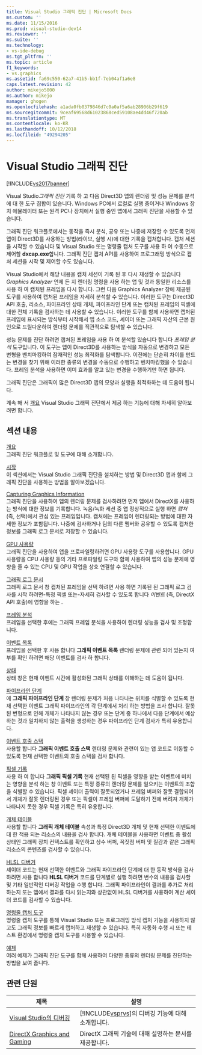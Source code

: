 ```yaml
---
title: Visual Studio 그래픽 진단 | Microsoft Docs
ms.custom: ''
ms.date: 11/15/2016
ms.prod: visual-studio-dev14
ms.reviewer: ''
ms.suite: ''
ms.technology:
- vs-ide-debug
ms.tgt_pltfrm: ''
ms.topic: article
f1_keywords:
- vs.graphics
ms.assetid: fa69c550-62a7-41b5-bb1f-7eb04af1a6e8
caps.latest.revision: 42
author: mikejo5000
ms.author: mikejo
manager: ghogen
ms.openlocfilehash: a1ada0fb0379846d7c0a0af5a6ab28906b29f619
ms.sourcegitcommit: 9ceaf69568d61023868ced59108ae4dd46f720ab
ms.translationtype: MT
ms.contentlocale: ko-KR
ms.lasthandoff: 10/12/2018
ms.locfileid: "49294205"
---
```

# <a name="visual-studio-graphics-diagnostics"></a>Visual Studio 그래픽 진단
[!INCLUDE[vs2017banner](../includes/vs2017banner.md)]

Visual Studio*그래픽 진단* 기록 하 고 다음 Direct3D 앱의 렌더링 및 성능 문제를 분석에 대 한 도구 집합이 있습니다. Windows PC에서 로컬로 실행 중이거나 Windows 장치 에뮬레이터 또는 원격 PC나 장치에서 실행 중인 앱에서 그래픽 진단을 사용할 수 있습니다.  
  
 그래픽 진단 워크플로에서는 동작을 즉시 분석, 공유 또는 나중에 저장할 수 있도록 먼저 앱이 Direct3D를 사용하는 방법(라이브, 실행 시)에 대한 기록을 캡처합니다. 캡처 세션을 시작할 수 있습니다 및 Visual Studio 또는 명령줄 캡처 도구를 사용 하 여 수동으로 제어할 **dxcap.exe**합니다. 그래픽 진단 캡처 API를 사용하여 프로그래밍 방식으로 캡처 세션을 시작 및 제어할 수도 있습니다.  
  
 Visual Studio에서 해당 내용을 캡처 세션이 기록 된 후 다시 재생할 수 있습니다 *Graphics Analyzer* 언제 든 지 렌더링 명령을 사용 하는 앱 및 것과 동일한 리소스를 사용 하 여 캡처된 프레임을 다시 합니다. 그런 다음 Graphics Analyzer 창에 제공된 도구를 사용하여 캡처된 프레임을 자세히 분석할 수 있습니다. 이러한 도구는 Direct3D API 호출, 리소스, 파이프라인 상태 개체, 파이프라인 단계 또는 캡처된 프레임의 픽셀에 대한 전체 기록을 검사하는 데 사용할 수 있습니다. 이러한 도구를 함께 사용하면 캡처된 프레임에 표시되는 방식부터 시작해서 앱 소스 코드, 셰이더 또는 그래픽 자산의 근본 원인으로 드릴다운하여 렌더링 문제를 직관적으로 탐색할 수 있습니다.  
  
 성능 문제를 진단 하려면 캡처된 프레임을 사용 하 여 분석할 있습니다 합니다 *프레임 분석* 도구입니다. 이 도구는 앱이 Direct3D를 사용하는 방식을 자동으로 변경하고 모든 변형을 벤치마킹하여 잠재적인 성능 최적화를 탐색합니다. 이전에는 단순히 차이를 만드는 변경을 찾기 위해 이러한 종류의 변경을 수동으로 수행하고 벤치마킹했을 수 있습니다. 프레임 분석을 사용하면 이미 효과를 알고 있는 변경을 수행하기만 하면 됩니다.  
  
 그래픽 진단은 그래픽이 많은 Direct3D 앱의 모양과 실행을 최적화하는 데 도움이 됩니다.  
  
 계속 해 서 [개요](../debugger/overview-of-visual-studio-graphics-diagnostics.md) Visual Studio 그래픽 진단에서 제공 하는 기능에 대해 자세히 알아보려면 합니다.  
  
## <a name="in-this-section"></a>섹션 내용  
 [개요](../debugger/overview-of-visual-studio-graphics-diagnostics.md)  
 그래픽 진단 워크플로 및 도구에 대해 소개합니다.  
  
 [시작](../debugger/getting-started-with-visual-studio-graphics-diagnostics.md)  
 이 섹션에서는 Visual Studio 그래픽 진단을 설치하는 방법 및 Direct3D 앱과 함께 그래픽 진단을 사용하는 방법을 알아보겠습니다.  
  
 [Capturing Graphics Information](../debugger/capturing-graphics-information.md)  
 그래픽 진단을 사용하여 앱의 렌더링 문제를 검사하려면 먼저 앱에서 DirectX를 사용하는 방식에 대한 정보를 기록합니다. 녹음/녹화 세션 중 앱 정상적으로 실행 하면 *캡처* (즉, 선택)에서 관심 있는 프레임입니다. 캡처에는 프레임이 렌더링되는 방법에 대한 자세한 정보가 포함됩니다. 나중에 검사하거나 팀의 다른 멤버와 공유할 수 있도록 캡처한 정보를 그래픽 로그 문서로 저장할 수 있습니다.  
  
 [GPU 사용량](../debugger/gpu-usage.md)  
 그래픽 진단을 사용하여 앱을 프로파일링하려면 GPU 사용량 도구를 사용합니다. GPU 사용량을 CPU 사용량 등의 기타 프로파일링 도구와 함께 사용하여 앱의 성능 문제에 영향을 줄 수 있는 CPU 및 GPU 작업을 상호 연결할 수 있습니다.  
  
 [그래픽 로그 문서](../debugger/graphics-log-document.md)  
 그래픽 로그 문서 창 캡처된 프레임을 선택 하려면 사용 하면 기록된 된 그래픽 로그 검사를 시작 하려면-특정 픽셀 또는-자세히 검사할 수 있도록 합니다 *이벤트* (즉, DirectX API 호출)에 영향을 하는 .  
  
 [프레임 분석](../debugger/graphics-frame-analysis.md)  
 프레임을 선택한 후에는 그래픽 프레임 분석을 사용하여 렌더링 성능을 검사 및 조정합니다.  
  
 [이벤트 목록](../debugger/graphics-event-list.md)  
 프레임을 선택한 후 사용 합니다 **그래픽 이벤트 목록** 렌더링 문제에 관련 되어 있는지 여부를 확인 하려면 해당 이벤트를 검사 하 합니다.  
  
 [상태](../debugger/graphics-state.md)  
 상태 창은 현재 이벤트 시간에 활성화된 그래픽 상태를 이해하는 데 도움이 됩니다.  
  
 [파이프라인 단계](../debugger/graphics-pipeline-stages.md)  
 에 **그래픽 파이프라인 단계** 창 렌더링 문제가 처음 나타나는 위치를 식별할 수 있도록 현재 선택한 이벤트 그래픽 파이프라인의 각 단계에서 처리 하는 방법을 조사 합니다. 잘못된 변형으로 인해 개체가 나타나지 않는 경우 또는 단계 중 하나에서 다음 단계에서 예상하는 것과 일치하지 않는 출력을 생성하는 경우 파이프라인 단계 검사가 특히 유용합니다.  
  
 [이벤트 호출 스택](../debugger/graphics-event-call-stack.md)  
 사용할 합니다 **그래픽 이벤트 호출 스택** 렌더링 문제와 관련이 있는 앱 코드로 이동할 수 있도록 현재 선택한 이벤트의 호출 스택을 검사 합니다.  
  
 [픽셀 기록](../debugger/graphics-pixel-history.md)  
 사용 하 여 합니다 **그래픽 픽셀 기록** 현재 선택된 된 픽셀을 영향을 받는 이벤트에 미치는 영향을 분석 하는 창 이벤트 또는 특정 종류의 렌더링 문제를 일으키는 이벤트의 조합을 식별할 수 있습니다. 픽셀 셰이더 출력이 잘못되었거나 프레임 버퍼와 잘못 결합되어서 개체가 잘못 렌더링된 경우 또는 픽셀이 프레임 버퍼에 도달하기 전에 버려져 개체가 나타나지 못한 경우 픽셀 기록은 특히 유용합니다.  
  
 [개체 테이블](../debugger/graphics-object-table.md)  
 사용할 합니다 **그래픽 개체 테이블** 속성과 특정 Direct3D 개체 및 현재 선택한 이벤트에 대 한 적용 되는 리소스의 내용을 검사 합니다. 개체 테이블을 사용하면 이벤트 중 활성 상태인 그래픽 장치 컨텍스트를 확인하고 상수 버퍼, 꼭짓점 버퍼 및 질감과 같은 그래픽 리소스의 콘텐츠를 검사할 수 있습니다.  
  
 [HLSL 디버거](../debugger/hlsl-shader-debugger.md)  
 셰이더 코드는 현재 선택한 이벤트와 그래픽 파이프라인 단계에 대 한 동작 방식을 검사 하려면 사용 합니다 **HLSL 디버거** 코드를 단계별로 실행 하려면 변수의 내용을 검사할 및 기타 일반적인 디버깅 작업을 수행 합니다. 그래픽 파이프라인이 결과를 추가로 처리하는지 또는 앱에서 결과를 다시 읽는지와 상관없이 HLSL 디버거를 사용하여 계산 셰이더 코드를 검사할 수 있습니다.  
  
 [명령줄 캡처 도구](../debugger/command-line-capture-tool.md)  
 명령줄 캡처 도구를 통해 Visual Studio 또는 프로그래밍 방식 캡처 기능을 사용하지 않고도 그래픽 정보를 빠르게 캡처하고 재생할 수 있습니다. 특히 자동화 수행 시 또는 테스트 환경에서 명령줄 캡처 도구를 사용할 수 있습니다.  
  
 [예제](../debugger/graphics-diagnostics-examples.md)  
 여러 예제가 그래픽 진단 도구를 함께 사용하여 다양한 종류의 렌더링 문제를 진단하는 방법을 보여 줍니다.  
  
## <a name="related-sections"></a>관련 단원  
  
|제목|설명|  
|-----------|-----------------|  
|[Visual Studio의 디버깅](../debugger/debugging-in-visual-studio.md)|[!INCLUDE[vsprvs](../includes/vsprvs-md.md)]의 디버깅 기능에 대해 소개합니다.|  
|[DirectX Graphics and Gaming](http://go.microsoft.com/fwlink/?LinkId=256498)|DirectX 그래픽 기술에 대해 설명하는 문서를 제공합니다.|



